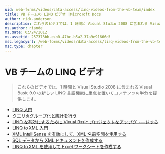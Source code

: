 ```yaml
---
uid: web-forms/videos/data-access/linq-videos-from-the-vb-team/index
title: VB チームの LINQ ビデオ |Microsoft Docs
author: rick-anderson
description: これらのビデオでは、1 時間と Visual Studio 2008 に含まれる Visual Basic 9.0 の新しい LINQ 言語機能に重点を置いてコンテンツの半分を提供します。
ms.author: riande
ms.date: 02/24/2012
ms.assetid: 257373bb-eab0-47bc-b5a2-37a9e91666d6
msc.legacyurl: /web-forms/videos/data-access/linq-videos-from-the-vb-team
msc.type: chapter
---
```

<a name="linq-videos-from-the-vb-team"></a>VB チームの LINQ ビデオ
====================
> これらのビデオでは、1 時間と Visual Studio 2008 に含まれる Visual Basic 9.0 の新しい LINQ 言語機能に重点を置いてコンテンツの半分を提供します。


- [LINQ 入門](how-do-i-get-started-with-linq.md)
- [クエリのグループ化と集計を行う](how-do-i-perform-group-and-aggregate-queries.md)
- [LINQ を有効にするために Visual Basic プロジェクトをアップグレードする](how-do-i-upgrade-visual-basic-projects-to-enable-linq.md)
- [LINQ to XML 入門](how-do-i-get-started-with-linq-to-xml.md)
- [XML IntelliSense を有効にして、XML 名前空間を使用する](how-do-i-enable-xml-intellisense-and-use-xml-namespaces.md)
- [SQL データから XML ドキュメントを作成する](how-do-i-create-xml-documents-from-sql-data.md)
- [LINQ to XML を使用して Excel ワークシートを作成する](how-do-i-create-excel-spreadsheets-using-linq-to-xml.md)
